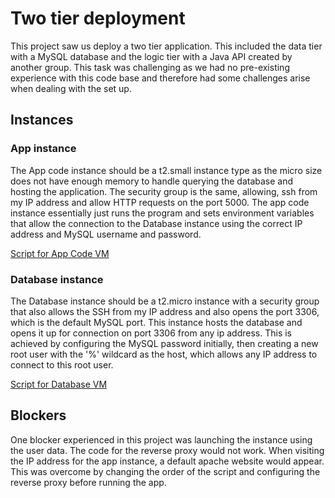 # Two tier deployment

This project saw us deploy a two tier application. This included the data tier with a MySQL database and the logic tier with a Java API created by another group. This task was challenging as we had no pre-existing experience with this code base and therefore had some challenges arise when dealing with the set up.

## Instances

### App instance
The App code instance should be a t2.small instance type as the micro size does not have enough memory to
handle querying the database and hosting the application. The security group is the same, allowing, ssh from my IP
address and allow HTTP requests on the port 5000. The app code instance essentially just runs the program and sets environment variables that allow the connection to the Database instance using the correct IP address and MySQL username and password.

[Script for App Code VM](AppVMScript.md)

### Database instance
The Database instance should be a t2.micro instance with a security group that also allows the SSH from my IP address and also
opens the port 3306, which is the default MySQL port. This instance hosts the database and opens it up for connection on port 3306 from any ip address. This is achieved by configuring the MySQL password initially, then creating a new root user with the '%' wildcard as the host, which allows any IP address to connect to this root user.

[Script for Database VM](DatabaseVMScript.md)

## Blockers

One blocker experienced in this project was launching the instance using the user data. The code for the reverse proxy would not work. When visiting the IP address for the app instance, a default apache website would appear. This was overcome by changing the order of the script and configuring the reverse proxy before running the app.

